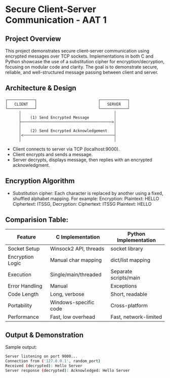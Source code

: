 # Secure Client-Server Communication - AAT 1 
## Project Overview
This project demonstrates secure client-server communication using encrypted messages over TCP sockets. Implementations in both C and Python showcase the use of a substitution cipher for encryption/decryption, focusing on modular code and clarity. The goal is to demonstrate secure, reliable, and well-structured message passing between client and server.
## Architecture & Design
    ┌────────────┐                           ┌────────────┐
    │   CLIENT   │                           │   SERVER   │
    └────────────┘                           └────────────┘
          │                                         │
          │    (1) Send Encrypted Message           │
          ├────────────────────────────────────────>│
          │                                         │
          │    (2) Send Encrypted Acknowledgement   │
          │<────────────────────────────────────────┤
          │                                         │

- Client connects to server via TCP (localhost:9000).
- Client encrypts and sends a message.
- Server decrypts, displays message, then replies with an encrypted acknowledgment.

## Encryption Algorithm
- Substitution cipher: Each character is replaced by another using a fixed, shuffled alphabet mapping.
For example:
Encryption:
Plaintext: HELLO
Ciphertext: ITSSG,
Decryption:
Ciphertext: ITSSG
Plaintext: HELLO

## Comparision Table:
| Feature           |  C Implementation       |  Python Implementation |
| ----------------- | ----------------------- | ---------------------  |
| Socket Setup      |  Winsock2 API, threads  |  socket library        |   
| Encryption Logic  |  Manual char mapping    |  dict/list mapping     |
| Execution         |  Single/main/threaded   |  Separate scripts/main |
| Error Handling    |  Manual                 |  Exceptions            |
| Code Length       |  Long, verbose          |  Short, readable       |
| Portability       |  Windows-specific code  |  Cross-platform        |
| Performance       |  Fast, low overhead     |  Fast, network-limited |
       

## Output & Demonstration
Sample output:
```bash
Server listening on port 9000...
Connection from ('127.0.0.1', random_port)
Received (decrypted): Hello Server
Server response (decrypted): Acknowledged: Hello Server
```




